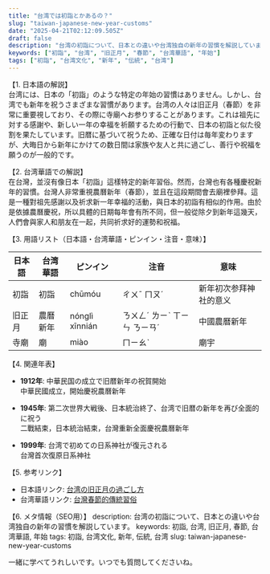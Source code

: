 ```yaml
---
title: "台湾では初詣とかあるの？"
slug: "taiwan-japanese-new-year-customs"
date: "2025-04-21T02:12:09.505Z"
draft: false
description: "台湾の初詣について、日本との違いや台湾独自の新年の習慣を解説しています。"
keywords: ["初詣", "台湾", "旧正月", "春節", "台湾華語", "年始"]
tags: ["初詣", "台湾文化", "新年", "伝統", "台湾"]
---
```


【1. 日本語の解説】  
台湾には、日本の「初詣」のような特定の年始の習慣はありません。しかし、台湾でも新年を祝うさまざまな習慣があります。台湾の人々は旧正月（春節）を非常に重要視しており、その際に寺廟へお参りすることがあります。これは祖先に対する感謝や、新しい一年の幸福を祈願するための行動で、日本の初詣と似た役割を果たしています。旧暦に基づいて祝うため、正確な日付は毎年変わりますが、大晦日から新年にかけての数日間は家族や友人と共に過ごし、善行や祝福を願うのが一般的です。

【2. 台湾華語での解説】  
在台灣，並沒有像日本「初詣」這樣特定的新年習俗。然而，台灣也有各種慶祝新年的習慣。台灣人非常重視農曆新年（春節），並且在這段期間會去廟裡參拜。這是一種對祖先感謝以及祈求新一年幸福的活動，與日本的初詣有相似的作用。由於是依據農曆慶祝，所以具體的日期每年會有所不同，但一般從除夕到新年這幾天，人們會與家人和朋友在一起，共同祈求好的運勢和祝福。

【3. 用語リスト（日本語・台湾華語・ピンイン・注音・意味）】

| 日本語  | 台湾華語 | ピンイン  | 注音      | 意味             |
|------|-------|--------|---------|----------------|
| 初詣     | 初詣    | chūmóu  | ㄔㄨˉ ㄇㄡˊ | 新年初次参拜神社的意义 |
| 旧正月   | 農曆新年 | nónglì xīnnián | ㄋㄨㄥˊ ㄌㄧˋ ㄒㄧㄣ ㄋㄧㄢˊ | 中國農曆新年    |
| 寺廟     | 廟    | miào   | ㄇㄧㄠˋ    | 廟宇            |

【4. 関連年表】

- **1912年**: 中華民国の成立で旧暦新年の祝賀開始  
  中華民國成立，開始慶祝農曆新年

- **1945年**: 第二次世界大戦後、日本統治終了、台湾で旧暦の新年を再び全面的に祝う  
  二戰結束，日本統治結束，台灣重新全面慶祝農曆新年

- **1999年**: 台湾で初めての日系神社が復元される  
  台灣首次復原日系神社

【5. 参考リンク】

- 日本語リンク: [台湾の旧正月の過ごし方](https://www.japan.travel/ja/uk/inspiration/articles/taiwanese-new-year/)
- 台湾華語リンク: [台灣春節的傳統習俗](https://www.taiwan.net.tw/m1.aspx?sNo=0000201&lid=020170150)

【6. メタ情報（SEO用）】
description: 台湾の初詣について、日本との違いや台湾独自の新年の習慣を解説しています。
keywords: 初詣, 台湾, 旧正月, 春節, 台湾華語, 年始
tags: 初詣, 台湾文化, 新年, 伝統, 台湾
slug: taiwan-japanese-new-year-customs

一緒に学べてうれしいです。いつでも質問してくださいね。